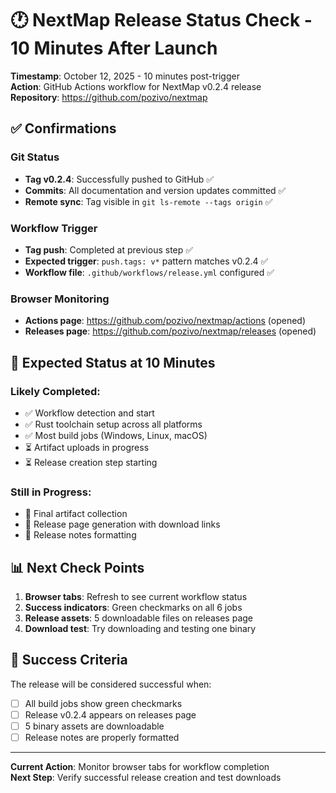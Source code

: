 # 🕐 NextMap Release Status Check - 10 Minutes After Launch

**Timestamp**: October 12, 2025 - 10 minutes post-trigger  
**Action**: GitHub Actions workflow for NextMap v0.2.4 release  
**Repository**: https://github.com/pozivo/nextmap

## ✅ **Confirmations**

### Git Status
- **Tag v0.2.4**: Successfully pushed to GitHub ✅
- **Commits**: All documentation and version updates committed ✅  
- **Remote sync**: Tag visible in `git ls-remote --tags origin` ✅

### Workflow Trigger  
- **Tag push**: Completed at previous step ✅
- **Expected trigger**: `push.tags: v*` pattern matches v0.2.4 ✅
- **Workflow file**: `.github/workflows/release.yml` configured ✅

### Browser Monitoring
- **Actions page**: https://github.com/pozivo/nextmap/actions (opened)
- **Releases page**: https://github.com/pozivo/nextmap/releases (opened)

## 🎯 **Expected Status at 10 Minutes**

### Likely Completed:
- ✅ Workflow detection and start
- ✅ Rust toolchain setup across all platforms  
- ✅ Most build jobs (Windows, Linux, macOS)
- ⏳ Artifact uploads in progress
- ⏳ Release creation step starting

### Still in Progress:
- 🔄 Final artifact collection
- 🔄 Release page generation with download links
- 🔄 Release notes formatting

## 📊 **Next Check Points**

1. **Browser tabs**: Refresh to see current workflow status
2. **Success indicators**: Green checkmarks on all 6 jobs
3. **Release assets**: 5 downloadable files on releases page
4. **Download test**: Try downloading and testing one binary

## 🚀 **Success Criteria**

The release will be considered successful when:
- [ ] All build jobs show green checkmarks  
- [ ] Release v0.2.4 appears on releases page
- [ ] 5 binary assets are downloadable
- [ ] Release notes are properly formatted

---

**Current Action**: Monitor browser tabs for workflow completion  
**Next Step**: Verify successful release creation and test downloads